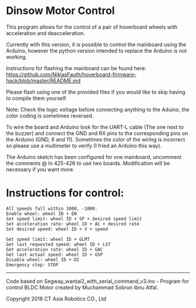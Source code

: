 # Dinsow Motor Control
This program allows for the control of a pair of hoverboard wheels with acceleration and deacceleration. 

Currently with this version, it is possible to control the mainboard using the Arduino, however the python version intended to replace the Arduino is not working. 

Instructions for flashing the mainboard can be found here:
https://github.com/NiklasFauth/hoverboard-firmware-hack/blob/master/README.md

Please flash using one of the provided files if you would like to skip having to compile them yourself.

Note: Check the logic voltage before connecting anything to the Aduino, the color coding is sometimes reversed.

To wire the board and Arduino look for the UART-L cable (The one next to the buzzer) and connect the GND and RX pins to the corresponding pins on the Arduino (GND, 6 and 11). Sometimes the color of the wiring is incorrect so please use a multimeter to verify (I fried an Arduino this way).

The Arduino sketch has been configured for one mainboard, uncomment the comments @ ln 425-426 to use two boards. Modification will be necessary if you want more.

# Instructions for control:
```
All speeds fall within 1000, -1000.
Enable wheel: wheel ID + EN
Set speed limit: wheel ID + SP + desired speed limit
Set acceleration rate: wheel ID + AC + desired rate
Set desired speed: wheel ID + V + speed

Get speed limit: wheel ID + GLMT
Get last requested speed: wheel ID + LST
Get acceleration rate: wheel ID + GAC
Get last actual speed: wheel ID + GSP
Disable wheel: wheel ID + DI
Emergency stop: STOP
```
---

Code based on Segway_wantai2_with_serial_command_v3.ino - Program for control BLDC Motor created by Muchammad Sobrun Ibnu Atfal.

Copyright 2018 CT Asia Robotics CO., Ltd
